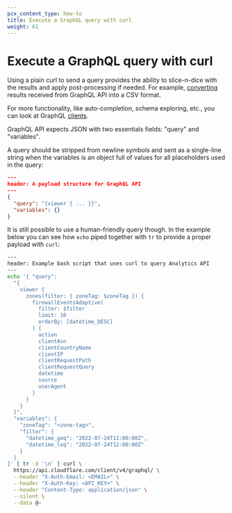 ```yaml
---
pcx_content_type: how-to
title: Execute a GraphQL query with curl
weight: 61
---
```


# Execute a GraphQL query with curl

Using a plain curl to send a query provides the ability to slice-n-dice with the
results and apply post-processing if needed. For example, [converting][1]
results received from GraphQL API into a CSV format.

For more functionality, like auto-completion, schema exploring, etc., you can
look at GraphQL [clients][2].

GraphQL API expects JSON with two essentials fields: "query" and "variables".

A query should be stripped from newline symbols and sent as a single-line string
when the variables is an object full of values for all placeholders used in the
query:

```json
---
header: A payload structure for GraphQL API
---
{
  "query": "{viewer { ... }}",
  "variables": {}
}
```

It is still possible to use a human-friendly query though. In the example below
you can see how `echo` piped together with `tr` to provide a proper payload with
`curl`:

```bash
---
header: Example bash script that uses curl to query Analytics API
---
echo '{ "query":
  "{
    viewer {
      zones(filter: { zoneTag: $zoneTag }) {
        firewallEventsAdaptive(
          filter: $filter
          limit: 10
          orderBy: [datetime_DESC]
        ) {
          action
          clientAsn
          clientCountryName
          clientIP
          clientRequestPath
          clientRequestQuery
          datetime
          source
          userAgent
        }
      }
    }
  }",
  "variables": {
    "zoneTag": "<zone-tag>",
    "filter": {
      "datetime_geq": "2022-07-24T11:00:00Z",
      "datetime_leq": "2022-07-24T12:00:00Z"
    }
  }
}' | tr -d '\n' | curl \
  https://api.cloudflare.com/client/v4/graphql/ \
  --header "X-Auth-Email: <EMAIL>" \
  --header "X-Auth-Key: <API_KEY>" \
  --header "Content-Type: application/json" \
  --silent \
  --data @-
```

[1]: </analytics/graphql-api/tutorials/export-graphql-to-csv/>
[2]: </analytics/graphql-api/getting-started/compose-graphql-query/>
